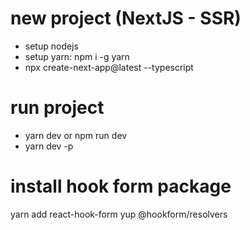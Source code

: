 # new project (NextJS - SSR)

- setup nodejs
- setup yarn: npm i -g yarn
- npx create-next-app@latest --typescript

# run project

- yarn dev or npm run dev
- yarn dev -p <port>


# install hook form package
yarn add react-hook-form yup @hookform/resolvers